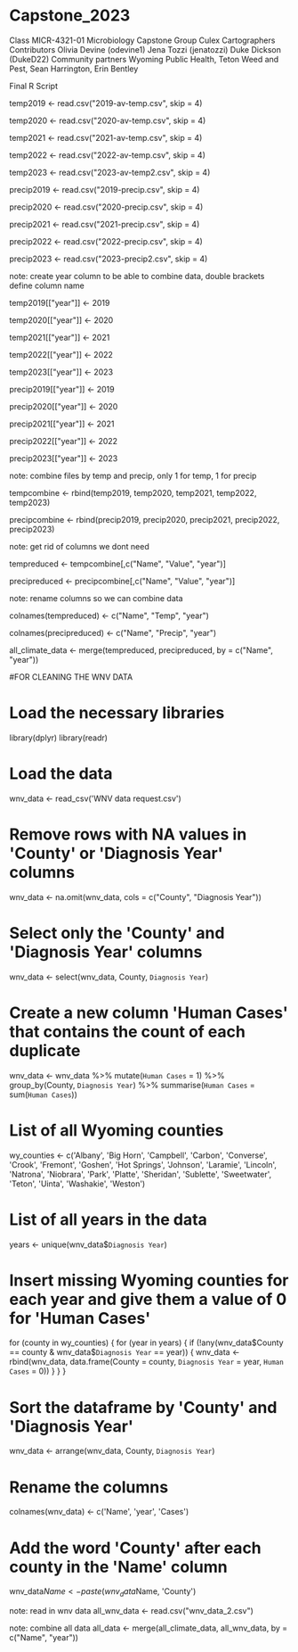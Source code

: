 # Capstone_2023
Class MICR-4321-01 Microbiology Capstone
Group Culex Cartographers 
Contributors Olivia Devine (odevine1) Jena Tozzi (jenatozzi) Duke Dickson (DukeD22)
Community partners Wyoming Public Health, Teton Weed and Pest, Sean Harrington, Erin Bentley

Final R Script

temp2019 <- read.csv("2019-av-temp.csv", skip = 4)

temp2020 <- read.csv("2020-av-temp.csv", skip = 4)

temp2021 <- read.csv("2021-av-temp.csv", skip = 4)

temp2022 <- read.csv("2022-av-temp.csv", skip = 4)

temp2023 <- read.csv("2023-av-temp2.csv", skip = 4)



precip2019 <- read.csv("2019-precip.csv", skip = 4)

precip2020 <- read.csv("2020-precip.csv", skip = 4)

precip2021 <- read.csv("2021-precip.csv", skip = 4)

precip2022 <- read.csv("2022-precip.csv", skip = 4)

precip2023 <- read.csv("2023-precip2.csv", skip = 4)


note: create year column to be able to combine data, double brackets define column name

temp2019[["year"]] <- 2019

temp2020[["year"]] <- 2020

temp2021[["year"]] <- 2021

temp2022[["year"]] <- 2022

temp2023[["year"]] <- 2023

precip2019[["year"]] <- 2019

precip2020[["year"]] <- 2020

precip2021[["year"]] <- 2021

precip2022[["year"]] <- 2022

precip2023[["year"]] <- 2023

note: combine files by temp and precip, only 1 for temp, 1 for precip

tempcombine <- rbind(temp2019, temp2020, temp2021, temp2022, temp2023)

precipcombine <- rbind(precip2019, precip2020, precip2021, precip2022, precip2023)

note: get rid of columns we dont need 

tempreduced <- tempcombine[,c("Name", "Value", "year")]

precipreduced <- precipcombine[,c("Name", "Value", "year")]

note: rename columns so we can combine data

colnames(tempreduced) <- c("Name", "Temp", "year")

colnames(precipreduced) <- c("Name", "Precip", "year")

all_climate_data <- merge(tempreduced, precipreduced, by = c("Name", "year"))







#FOR CLEANING THE WNV DATA
# Load the necessary libraries
library(dplyr)
library(readr)

# Load the data
wnv_data <- read_csv('WNV data request.csv')

# Remove rows with NA values in 'County' or 'Diagnosis Year' columns
wnv_data <- na.omit(wnv_data, cols = c("County", "Diagnosis Year"))

# Select only the 'County' and 'Diagnosis Year' columns
wnv_data <- select(wnv_data, County, `Diagnosis Year`)

# Create a new column 'Human Cases' that contains the count of each duplicate
wnv_data <- wnv_data %>% 
  mutate(`Human Cases` = 1) %>% 
  group_by(County, `Diagnosis Year`) %>% 
  summarise(`Human Cases` = sum(`Human Cases`))

# List of all Wyoming counties
wy_counties <- c('Albany', 'Big Horn', 'Campbell', 'Carbon', 'Converse', 'Crook', 'Fremont', 'Goshen', 'Hot Springs', 'Johnson', 'Laramie', 'Lincoln', 'Natrona', 'Niobrara', 'Park', 'Platte', 'Sheridan', 'Sublette', 'Sweetwater', 'Teton', 'Uinta', 'Washakie', 'Weston')

# List of all years in the data
years <- unique(wnv_data$`Diagnosis Year`)

# Insert missing Wyoming counties for each year and give them a value of 0 for 'Human Cases'
for (county in wy_counties) {
  for (year in years) {
    if (!any(wnv_data$County == county & wnv_data$`Diagnosis Year` == year)) {
      wnv_data <- rbind(wnv_data, data.frame(County = county, `Diagnosis Year` = year, `Human Cases` = 0))
    }
  }
}

# Sort the dataframe by 'County' and 'Diagnosis Year'
wnv_data <- arrange(wnv_data, County, `Diagnosis Year`)

# Rename the columns
colnames(wnv_data) <- c('Name', 'year', 'Cases')

# Add the word 'County' after each county in the 'Name' column
wnv_data$Name <- paste(wnv_data$Name, 'County')


note: read in wnv data
all_wnv_data <- read.csv("wnv_data_2.csv")


note: combine all data
all_data <- merge(all_climate_data, all_wnv_data, by = c("Name", "year"))



